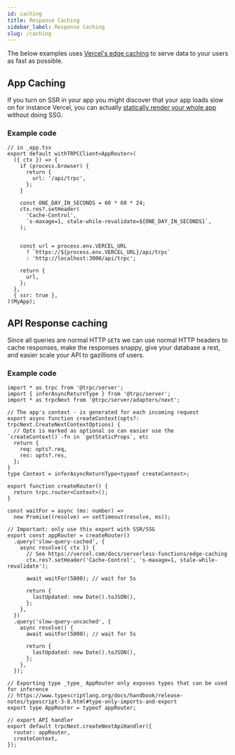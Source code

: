 ```yaml
---
id: caching
title: Response Caching
sidebar_label: Response Caching
slug: /caching
---
```


The below examples uses [Vercel's edge caching](https://vercel.com/docs/serverless-functions/edge-caching) to serve data to your users as fast as possible.


## App Caching

If you turn on SSR in your app you might discover that your app loads slow on for instance Vercel, you can actually [statically render your whole app](https://twitter.com/alexdotjs/status/1386274093041950722) without doing SSG.

### Example code

```tsx
// in _app.tsx
export default withTRPCClient<AppRouter>(
  ({ ctx }) => {
    if (process.browser) {
      return {
        url: '/api/trpc',
      };
    }

    const ONE_DAY_IN_SECONDS = 60 * 60 * 24;
    ctx.res?.setHeader(
      'Cache-Control',
      `s-maxage=1, stale-while-revalidate=${ONE_DAY_IN_SECONDS}`,
    );


    const url = process.env.VERCEL_URL
      ? `https://${process.env.VERCEL_URL}/api/trpc`
      : 'http://localhost:3000/api/trpc';

    return {
      url,
    };
  },
  { ssr: true },
)(MyApp);

```



## API Response caching

Since all queries are normal HTTP `GET`s we can use normal HTTP headers to cache responses, make the responses snappy, give your database a rest, and easier scale your API to gazillions of users.

### Example code

```tsx
import * as trpc from '@trpc/server';
import { inferAsyncReturnType } from '@trpc/server';
import * as trpcNext from '@trpc/server/adapters/next';

// The app's context - is generated for each incoming request
export async function createContext(opts?: trpcNext.CreateNextContextOptions) {
  // Opts is marked as optional so can easier use the `createContext()`-fn in `getStaticProps`, etc
  return {
    req: opts?.req,
    res: opts?.res,
  };
}
type Context = inferAsyncReturnType<typeof createContext>;

export function createRouter() {
  return trpc.router<Context>();
}

const waitFor = async (ms: number) =>
  new Promise((resolve) => setTimeout(resolve, ms));

// Important: only use this export with SSR/SSG
export const appRouter = createRouter()
  .query('slow-query-cached', {
    async resolve({ ctx }) {
      // See https://vercel.com/docs/serverless-functions/edge-caching
      ctx.res?.setHeader('Cache-Control', 's-maxage=1, stale-while-revalidate');

      await waitFor(5000); // wait for 5s

      return {
        lastUpdated: new Date().toJSON(),
      };
    },
  })
  .query('slow-query-uncached', {
    async resolve() {
      await waitFor(5000); // wait for 5s

      return {
        lastUpdated: new Date().toJSON(),
      };
    },
  });

// Exporting type _type_ AppRouter only exposes types that can be used for inference
// https://www.typescriptlang.org/docs/handbook/release-notes/typescript-3-8.html#type-only-imports-and-export
export type AppRouter = typeof appRouter;

// export API handler
export default trpcNext.createNextApiHandler({
  router: appRouter,
  createContext,
});

```